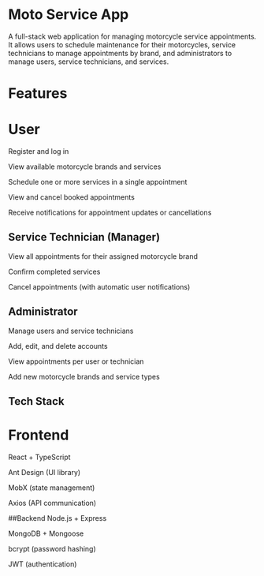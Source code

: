# Moto Service App

A full-stack web application for managing motorcycle service appointments.
It allows users to schedule maintenance for their motorcycles, service technicians to manage appointments by brand, and administrators to manage users, service technicians, and services.

# Features


# User
Register and log in

View available motorcycle brands and services

Schedule one or more services in a single appointment

View and cancel booked appointments

Receive notifications for appointment updates or cancellations


## Service Technician (Manager)

View all appointments for their assigned motorcycle brand

Confirm completed services

Cancel appointments (with automatic user notifications)


## Administrator

Manage users and service technicians

Add, edit, and delete accounts

View appointments per user or technician

Add new motorcycle brands and service types

## Tech Stack 
# Frontend
React + TypeScript

Ant Design (UI library)

MobX (state management)

Axios (API communication)

##Backend
Node.js + Express

MongoDB + Mongoose

bcrypt (password hashing)

JWT (authentication)
